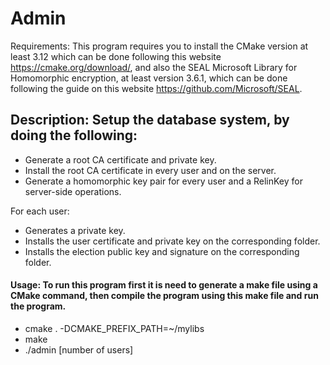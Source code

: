 # Admin 
Requirements: This program requires you to install the CMake version at least 3.12 which can be done following this website https://cmake.org/download/, and also the SEAL Microsoft Library for Homomorphic encryption, at least version 3.6.1, which can be done following the guide on this website https://github.com/Microsoft/SEAL.

## Description: Setup the database system, by doing the following:

- Generate a root CA certificate and private key.
- Install the root CA certificate in every user and on the server.
- Generate a homomorphic key pair for every user and a RelinKey for server-side operations.

For each user:
* Generates a private key.
* Installs the user certificate and private key on the corresponding folder.
* Installs the election public key and signature on the corresponding folder.

#### Usage: To run this program first it is need to generate a make file using a CMake command, then compile the program using this make file and run the program.

- cmake . -DCMAKE_PREFIX_PATH=~/mylibs
- make
- ./admin [number of users]

